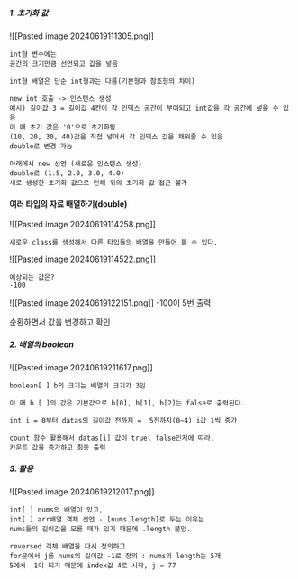 

##### 1. 초기화 값
![[Pasted image 20240619111305.png]]


```
int형 변수에는 
공간의 크기만큼 선언되고 값을 넣음 

int형 배열은 단순 int형과는 다름(기본형과 참조형의 차이)

new int 호출 -> 인스턴스 생성
예시) 길이값 3 = 길이값 4칸이 각 인덱스 공간이 부여되고 int값을 각 공간에 넣을 수 있음
이 때 초기 값은 '0'으로 초기화됨
(10, 20, 30, 40)값을 직접 넣어서 각 인덱스 값을 채워줄 수 있음
double로 변경 가능

아래에서 new 선언 (새로운 인스턴스 생성)
double로 (1.5, 2.0, 3.0, 4.0)
새로 생성한 초기화 값으로 인해 위의 초기화 값 접근 불가
```



#### 여러 타입의 자료 배열하기(double)
![[Pasted image 20240619114258.png]]

```
새로운 class를 생성해서 다른 타입들의 배열을 만들어 볼 수 있다.
```



![[Pasted image 20240619114522.png]]


```
예상되는 값은?
-100
```


![[Pasted image 20240619122151.png]]
-100이 5번 출력

순환하면서 값을 변경하고 확인

##### 2. 배열의 boolean

![[Pasted image 20240619211617.png]]
```
boolean[ ] b의 크기는 배열의 크기가 3임

이 때 b [ ]의 값은 기본값으로 b[0], b[1], b[2]는 false로 출력된다.

int i = 0부터 datas의 길이값 전까지 =  5전까지(0~4) i값 1씩 증가

count 함수 활용해서 datas[i] 값이 true, false인지에 따라, 
카운트 값을 증가하고 최종 출력
```


##### 3. 활용

![[Pasted image 20240619212017.png]]
```
int[ ] nums의 배열이 있고, 
int[ ] arr배열 객체 선언 - [nums.length]로 두는 이유는
nums들의 길이값을 모를 때가 있기 때문에 .length 붙임.

reversed 객체 배열을 다시 정의하고
for문에서 j를 nums의 길이값 -1로 정의 : nums의 length는 5개 
5에서 -1이 되기 때문에 index값 4로 시작, j = 77
```

